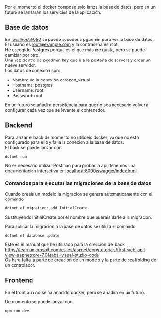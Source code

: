 Por el momento el docker compose solo lanza la base de datos, pero en un futuro se lanzarán los servicios de la aplicación.

<h2>Base de datos</h2>

En <localhost:5050> se puede acceder a pgadmin para ver la base de datos.<br>
El usuario es root@example.com y la contraseña es root.<br>
He escogido Postgres porque es el que más me gusta, pero se puede cambiar por otro.<br>
Una vez dentro de pgadmin hay que ir a la pestaña de servers y crear un nuevo servidor.<br>
Los datos de conexión son:
- Nombre de la conexion corazon_virtual
- Hostname: postgres
- Username: root
- Password: root

En un futuro se añadira persistencia para que no sea necesario volver a configurar cada vez que se levante el contenedor.

<h2>Backend</h2>

Para lanzar el back de momento no utiliceis docker, ya que no esta configurado para ello y falla la conexion a la base de datos.<br>
El back se puede lanzar con
```console
dotnet run
```

No es necesario utilizar Postman para probar la api, tenemos una documentacion interactiva en <localhost:8000/swagger/index.html>

<h3>Comandos para ejecutar las migraciones de la base de datos</h3>
Cuando creeis un modelo la migracion se genera automaticamente con el comando

```console
dotnet ef migrations add InitialCreate
```

Sustituyendo InitialCreate por el nombre que querais darle a la migracion.

Para aplicar la migracion a la base de datos se utiliza el comando
```console
dotnet ef database update
```
Este es el manual que he utilizado para la creacion del back <https://learn.microsoft.com/es-es/aspnet/core/tutorials/first-web-api?view=aspnetcore-7.0&tabs=visual-studio-code> <br>
Os hara falta la parte de creacion de un modelo y la parte de scaffolding de un controlador.


<h2>Frontend</h2>
En el front aun no se ha añadido docker, pero se añadirá en un futuro.<br>

De momento se puede lanzar con
```console
npm run dev
```
